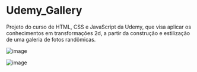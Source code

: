 # Udemy_Gallery
Projeto do curso de HTML, CSS e JavaScript da Udemy, que visa aplicar os conhecimentos em transformações 2d, a partir da construção e estilização de uma galeria de fotos randômicas.

![image](https://github.com/LeonardoSanga/Udemy_Gallery/assets/100099053/c899c26f-764a-41da-829b-2aa81dd2e5ba)

![image](https://github.com/LeonardoSanga/Udemy_Gallery/assets/100099053/6c7b4b02-3d8e-454c-81d5-2c42e54978fc)
